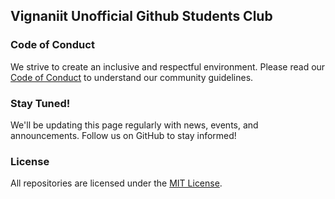 ## Vignaniit Unofficial Github Students Club

### Code of Conduct
We strive to create an inclusive and respectful environment. Please read our [Code of Conduct](https://github.com/vignaniit/.github/code_of_conduct.md) to understand our community guidelines.

### Stay Tuned!
We'll be updating this page regularly with news, events, and announcements. Follow us on GitHub to stay informed!

### License
All repositories are licensed under the [MIT License](https://github.com/vignaniit/.github/license.md).
